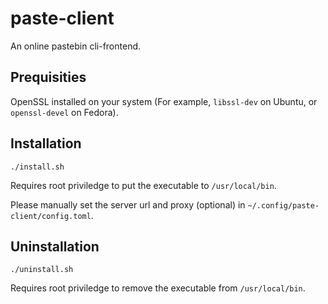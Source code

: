 # paste-client

An online pastebin cli-frontend.

## Prequisities

OpenSSL installed on your system (For example, `libssl-dev` on Ubuntu, or `openssl-devel` on Fedora).

## Installation

`./install.sh`

Requires root priviledge to put the executable to `/usr/local/bin`.

Please manually set the server url and proxy (optional) in `~/.config/paste-client/config.toml`.

## Uninstallation

`./uninstall.sh`

Requires root priviledge to remove the executable from `/usr/local/bin`.
